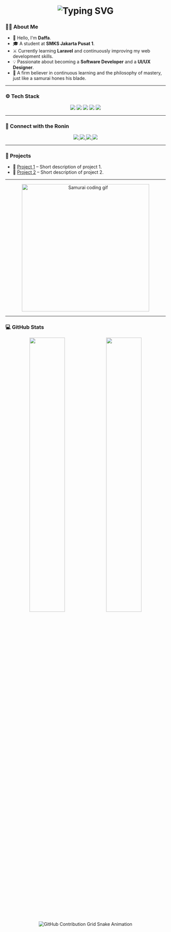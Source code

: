 <div align="center">
  <h1>
    <img src="https://readme-typing-svg.herokuapp.com?font=Roboto+Mono&size=35&duration=3000&color=8B0000&center=true&vCenter=true&width=600&lines=Hey..+I'm+Daffa;Welcome+to+my+GitHub;" alt="Typing SVG" />
  </h1>
</div>

### 🧑‍🚀 About Me

- 👋 Hello, I'm **Daffa**.  
- 🎓 A student at **SMKS Jakarta Pusat 1**.  
- ⚔️ Currently learning **Laravel** and continuously improving my web development skills.  
- 💡 Passionate about becoming a **Software Developer** and a **UI/UX Designer**.  
- 📖 A firm believer in continuous learning and the philosophy of mastery, just like a samurai hones his blade.

---

### ⚙️ Tech Stack

<p align="center">
  <img src="https://img.shields.io/badge/Laravel-%23FF2D20?style=for-the-badge&logo=laravel&logoColor=white" />
  <img src="https://img.shields.io/badge/HTML5-%23E34F26?style=for-the-badge&logo=html5&logoColor=white" />
  <img src="https://img.shields.io/badge/CSS3-%231572B6?style=for-the-badge&logo=css3&logoColor=white" />
  <img src="https://img.shields.io/badge/JavaScript-%23F7DF1E?style=for-the-badge&logo=javascript&logoColor=black" />
  <img src="https://img.shields.io/badge/Figma-%23000000?style=for-the-badge&logo=figma&logoColor=white" />
</p>

---

### 🏯 Connect with the Ronin

<p align="center">
  <a href="https://github.com/daffalfr" target="_blank">
    <img src="https://img.shields.io/badge/GitHub-000000?style=for-the-badge&logo=github&logoColor=white" />
  </a>
  <a href="https://www.linkedin.com/in/your-linkedin-username" target="_blank">
    <img src="https://img.shields.io/badge/LinkedIn-0077B5?style=for-the-badge&logo=linkedin&logoColor=white" />
  </a>
  <a href="https://www.instagram.com/your-instagram-username" target="_blank">
    <img src="https://img.shields.io/badge/Instagram-E4405F?style=for-the-badge&logo=instagram&logoColor=white" />
  </a>
  <a href="mailto:your.email@example.com">
    <img src="https://img.shields.io/badge/Gmail-D14836?style=for-the-badge&logo=gmail&logoColor=white" />
  </a>
</p>

---


### 📂 Projects

- 🔗 [Project 1](https://github.com/your-username/project-1) – Short description of project 1.
- 🎨 [Project 2](https://github.com/your-username/project-2) – Short description of project 2.

---

<div align="center">
  <img src="https://media.giphy.com/media/v1.Y2lkPTc5MGI3NjExdDhkNG9mcG4zd2QzN28yN3pjeTRpZjhrOGtrczVhN3htbGg4MmJmbiZlcD12MV9naWZzX3NlYXJjaCZjdD1n/26FL0ydLDEcARWY0g/giphy.gif" width="400" alt="Samurai coding gif"/>
</div>

---

### 💻 GitHub Stats

<p align="center">
  <img src="https://github-readme-stats.vercel.app/api?username=daffalfr&show_icons=true&theme=tokyonight&hide_border=true" width="47%" />
  <img src="https://github-readme-streak-stats.herokuapp.com?user=daffalfr&theme=tokyonight&hide_border=true" width="47%" />
  <img src="https://raw.githubusercontent.com/daffalfr/daffalfr/output/github-contribution-grid-snake.svg" alt="GitHub Contribution Grid Snake Animation"/>
</p>



